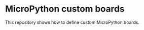 MicroPython custom boards
=========================

This repository shows how to define custom MicroPython boards.
